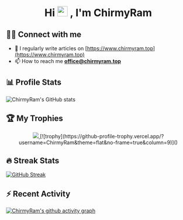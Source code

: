 <h1 align="center">
Hi <img src="https://media.giphy.com/media/hvRJCLFzcasrR4ia7z/giphy.gif" width="28"> , I'm ChirmyRam
</h1>

<!-- Typing SVG by DenverCoder1 - https://github.com/DenverCoder1/readme-typing-svg -->
<p align="center">
  <a href="https://readme-typing-svg.herokuapp.com?color=10B5AE&center=true&vCenter=true&lines=This+is+ChirmyRam's+github+profile"></a>
</p>

## 🙋‍♂️ Connect with me
- 📝 I regularly write articles on [https://www.chirmyram.top](https://www.chirmyram.top)
- 📫 How to reach me **office@chirmyram.top**

## 📊 Profile Stats
![ChirmyRam's GitHub stats](https://github-readme-stats.vercel.app/api?username=ChirmyRam&theme=vue-dark&show_icons=true)

## 🏆 My Trophies
<p align="center">
  <a href="https://github.com/ryo-ma/github-profile-trophy">
    <img src="https://github-readme-streak-stats.herokuapp.com/?user=DenverCoder1&theme=monokai-metallian&hide_border=true"/>
  </a>
[![trophy](https://github-profile-trophy.vercel.app/?username=ChirmyRam&theme=flat&no-frame=true&column=9)]()
</p>

## 🔥 Streak Stats
[![GitHub Streak](http://github-readme-streak-stats.herokuapp.com?user=ChirmyRam&theme=gruvbox&hide_border=true&background=07183DF7&fire=DD2727&ring=19BCDD&dates=2DCBDD&currStreakNum=DDAB07)](https://git.io/streak-stats)

## ⚡ Recent Activity
[![ChirmyRam's github activity graph](https://activity-graph.herokuapp.com/graph?username=ChirmyRam&theme=github&area=true&hide_border=true)](https://github.com/ashutosh00710/github-readme-activity-graph)
